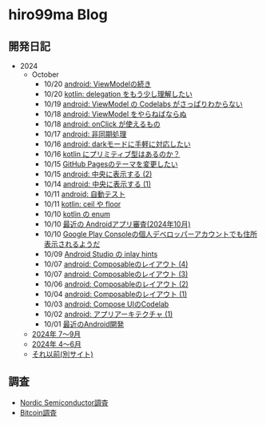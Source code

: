 # hiro99ma Blog

## 開発日記

* 2024
  * October
    * 10/20 [android: ViewModelの続き](2024/10/20241020-and.md)
    * 10/20 [kotlin: delegation をもう少し理解したい](2024/10/20241020-kot.md)
    * 10/19 [android: ViewModel の Codelabs がさっぱりわからない](2024/10/20241019-and.md)
    * 10/18 [android: ViewModel をやらねばならぬ](2024/10/20241018-and2.md)
    * 10/18 [android: onClick が使えるもの](2024/10/20241018-and.md)
    * 10/17 [android: 非同期処理](2024/10/20241017-and.md)
    * 10/16 [android: darkモードに手軽に対応したい](2024/10/20241016-and.md)
    * 10/16 [kotlin にプリミティブ型はあるのか？](2024/10/20241016-kot.md)
    * 10/15 [GitHub Pagesのテーマを変更したい](2024/10/20241015-ghp.md)
    * 10/15 [android: 中央に表示する (2)](2024/10/20241015-and.md)
    * 10/14 [android: 中央に表示する (1)](2024/10/20241014-and.md)
    * 10/11 [android: 自動テスト](2024/10/20241011-and.md)
    * 10/11 [kotlin: ceil や floor](2024/10/20241011-kot.md)
    * 10/10 [kotlin の enum](2024/10/20241010-kot.md)
    * 10/10 [最近の Androidアプリ審査(2024年10月)](2024/10/20241010-gpc2.md)
    * 10/10 [Google Play Consoleの個人デベロッパーアカウントでも住所表示されるようだ](2024/10/20241010-gpc.md)
    * 10/09 [Android Studio の inlay hints](2024/10/20241009-and.md)
    * 10/07 [android: Composableのレイアウト (4)](2024/10/20241008-and.md)
    * 10/07 [android: Composableのレイアウト (3)](2024/10/20241007-and.md)
    * 10/06 [android: Composableのレイアウト (2)](2024/10/20241006-and.md)
    * 10/04 [android: Composableのレイアウト (1)](2024/10/20241004-and.md)
    * 10/03 [android: Compose UIのCodelab](2024/10/20241003-and0.md)
    * 10/02 [android: アプリアーキテクチャ (1)](2024/10/20241002-and.md)
    * 10/01 [最近のAndroid開発](2024/10/20241001-and.md)
  * [2024年 7～9月](2024/2024-2.md)
  * [2024年 4～6月](2024/2024-1.md)
  * [それ以前(別サイト)](https://hiro99ma.blogspot.com/)

## 調査

* [Nordic Semiconductor調査](nrf/index.md)
* [Bitcoin調査](bitcoin/index.md)
